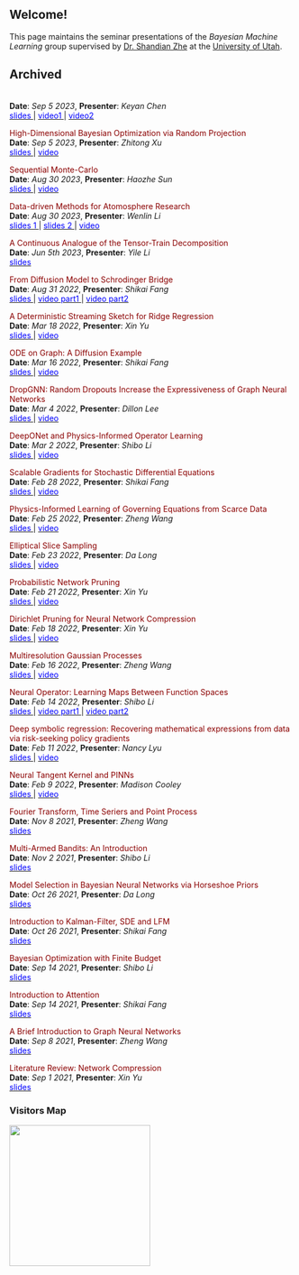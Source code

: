 ## Welcome!

This page maintains the seminar presentations of the *Bayesian Machine Learning* group supervised by [Dr. Shandian Zhe](https://www.cs.utah.edu/~zhe/) at the [University of Utah](https://www.utah.edu/).

<!-- ## Upcoming

<span style="color:darkred;"> Schrodinger Bridge and its applications </span> \
**Date**: *Aug 31 2022*, **Presenter**: *Shikai Fang*  -->

## Archived

<!-- <span style="color:darkred;"> A Continuous Analogue of the Tensor-Train Decomposition</span> \
**Date**: *Aug 30 2023*, **Presenter**: *Yenlin Li*\
[<span style="color:blue;"> slides </span>](http://github.com/uubayesmlgroup/uubayesmlgroup.github.io/blob/main/slides/tensor-train-yile.pdf)  -->

<span style="color:darkred;">  </span> \
**Date**: *Sep 5 2023*, **Presenter**: *Keyan Chen*\
[<span style="color:blue;"> slides </span>](http://github.com/uubayesmlgroup/uubayesmlgroup.github.io/blob/main/slides/HyperGCN_keyan.pdf) |  [<span style="color:blue;"> video1 </span>](https://www.youtube.com/watch?v=vSopgPd-JxY) |  [<span style="color:blue;"> video2 </span>](https://www.youtube.com/watch?v=iDag213rhjc)

<span style="color:darkred;"> High-Dimensional Bayesian Optimization via Random Projection </span> \
**Date**: *Sep 5 2023*, **Presenter**: *Zhitong Xu*\
[<span style="color:blue;"> slides </span>](http://github.com/uubayesmlgroup/uubayesmlgroup.github.io/blob/main/slides/HDBO_zhitong.pdf) | [<span style="color:blue;"> video </span>](https://www.youtube.com/watch?v=vSopgPd-JxY)

<span style="color:darkred;"> Sequential Monte-Carlo </span> \
**Date**: *Aug 30 2023*, **Presenter**: *Haozhe Sun*\
[<span style="color:blue;"> slides </span>](http://github.com/uubayesmlgroup/uubayesmlgroup.github.io/blob/main/slides/sequential_Monte_Carlo_haozhe.pdf) |  [<span style="color:blue;"> video </span>](https://www.youtube.com/watch?v=JC7zKtN64Qg)

<span style="color:darkred;"> Data-driven Methods for Atomosphere Research</span> \
**Date**: *Aug 30 2023*, **Presenter**: *Wenlin Li*\
[<span style="color:blue;"> slides 1 </span>](http://github.com/uubayesmlgroup/uubayesmlgroup.github.io/blob/main/slides/multiscale_wenlin.pdf) | [<span style="color:blue;"> slides 2 </span>](http://github.com/uubayesmlgroup/uubayesmlgroup.github.io/blob/main/slides/stochastic_param_gan_wenlin.pdf) | [<span style="color:blue;"> video </span>](https://www.youtube.com/watch?v=EPyLfwv7C9o)

<span style="color:darkred;"> A Continuous Analogue of the Tensor-Train Decomposition</span> \
**Date**: *Jun 5th 2023*, **Presenter**: *Yile Li*\
[<span style="color:blue;"> slides </span>](http://github.com/uubayesmlgroup/uubayesmlgroup.github.io/blob/main/slides/tensor-train-yile.pdf) 

<span style="color:darkred;"> From Diffusion Model to Schrodinger Bridge</span> \
**Date**: *Aug 31 2022*, **Presenter**: *Shikai Fang*\
[<span style="color:blue;"> slides </span>](http://github.com/uubayesmlgroup/uubayesmlgroup.github.io/blob/main/slides/diffusion_schrondinger_bridge_fang.pdf) | [<span style="color:blue;"> video part1 </span>](https://www.youtube.com/watch?v=NjhSmovAs8s) | [<span style="color:blue;"> video part2 </span>](https://www.youtube.com/watch?v=Kh2dgUr17Do)

<span style="color:darkred;"> A Deterministic Streaming Sketch for Ridge Regression </span> \
**Date**: *Mar 18 2022*, **Presenter**: *Xin Yu* \
[<span style="color:blue;"> slides </span>](http://github.com/uubayesmlgroup/uubayesmlgroup.github.io/blob/main/slides/streaming_sketch_for_rigid_regression_xin.pdf) | [<span style="color:blue;"> video </span>](https://www.youtube.com/watch?v=3ZF7QKa3rhw)

<span style="color:darkred;">  ODE on Graph: A Diffusion Example </span> \
**Date**: *Mar 16 2022*, **Presenter**: *Shikai Fang* \
[<span style="color:blue;"> slides </span>](http://github.com/uubayesmlgroup/uubayesmlgroup.github.io/blob/main/slides/graph_fussion_present_fang.pdf) | [<span style="color:blue;"> video </span>](https://www.youtube.com/watch?v=mndlaOucZ70)

<span style="color:darkred;">  DropGNN: Random Dropouts Increase the Expressiveness of Graph Neural Networks </span> \
**Date**: *Mar 4 2022*, **Presenter**: *Dillon Lee* \
[<span style="color:blue;"> slides </span>](http://github.com/uubayesmlgroup/uubayesmlgroup.github.io/blob/main/slides/DropGNN_Dillon.pdf) | [<span style="color:blue;"> video </span>](https://www.youtube.com/watch?v=S-HevqoWIOY)

<span style="color:darkred;">  DeepONet and Physics-Informed Operator Learning </span> \
**Date**: *Mar 2 2022*, **Presenter**: *Shibo Li* \
[<span style="color:blue;"> slides </span>](http://github.com/uubayesmlgroup/uubayesmlgroup.github.io/blob/main/slides/DeepONet_ShiboLi.pdf) | [<span style="color:blue;"> video </span>](https://www.youtube.com/watch?v=bOJc-BEcH3s)

<span style="color:darkred;">  Scalable Gradients for Stochastic Differential Equations </span> \
**Date**: *Feb 28 2022*, **Presenter**: *Shikai Fang* \
[<span style="color:blue;"> slides </span>](http://github.com/uubayesmlgroup/uubayesmlgroup.github.io/blob/main/slides/latent_SDE_fang_with_draft.pdf) | [<span style="color:blue;"> video </span>](https://www.youtube.com/watch?v=Q4l2zJ_Ko7o)

<span style="color:darkred;">  Physics-Informed Learning of Governing Equations from Scarce Data </span> \
**Date**: *Feb 25 2022*, **Presenter**: *Zheng Wang* \
[<span style="color:blue;"> slides </span>](http://github.com/uubayesmlgroup/uubayesmlgroup.github.io/blob/main/slides/PINN_Zheng.pdf) | [<span style="color:blue;"> video </span>](https://www.youtube.com/watch?v=Nc9EMuCtku0)

<span style="color:darkred;">  Elliptical Slice Sampling </span> \
**Date**: *Feb 23 2022*, **Presenter**: *Da Long* \
[<span style="color:blue;"> slides </span>](http://github.com/uubayesmlgroup/uubayesmlgroup.github.io/blob/main/slides/Elliptical_Slice_Sampling_DaLong.pdf) | [<span style="color:blue;"> video </span>](https://www.youtube.com/watch?v=9KU8SYsxL7s)

<span style="color:darkred;">  Probabilistic Network Pruning </span> \
**Date**: *Feb 21 2022*, **Presenter**: *Xin Yu* \
[<span style="color:blue;"> slides </span>](http://github.com/uubayesmlgroup/uubayesmlgroup.github.io/blob/main/slides/probabilistic_network-pruning-XinYu-02182022.pdf) | [<span style="color:blue;"> video </span>](https://www.youtube.com/watch?v=Z-4eF04QpZg)

<span style="color:darkred;">  Dirichlet Pruning for Neural Network Compression </span> \
**Date**: *Feb 18 2022*, **Presenter**: *Xin Yu* \
[<span style="color:blue;"> slides </span>](http://github.com/uubayesmlgroup/uubayesmlgroup.github.io/blob/main/slides/probabilistic_network-pruning-XinYu-02182022.pptx.pdf) | [<span style="color:blue;"> video </span>](https://www.youtube.com/watch?v=R4yXSuyXs5s)


<span style="color:darkred;"> Multiresolution Gaussian Processes </span> \
**Date**: *Feb 16 2022*, **Presenter**: *Zheng Wang*\
[<span style="color:blue;"> slides </span>](http://github.com/uubayesmlgroup/uubayesmlgroup.github.io/blob/main/slides/Multiresolution_Gaussian_Processes_Zheng.pdf) | [<span style="color:blue;"> video </span>](https://www.youtube.com/watch?v=NeuBKU9IofI)

<span style="color:darkred;"> Neural Operator: Learning Maps Between Function Spaces</span> \
**Date**: *Feb 14 2022*, **Presenter**: *Shibo Li*\
[<span style="color:blue;"> slides </span>](http://github.com/uubayesmlgroup/uubayesmlgroup.github.io/blob/main/slides/NeuralOperator_ShiboLi.pdf) | [<span style="color:blue;"> video part1 </span>](https://www.youtube.com/watch?v=zFkUXj2s2s4) | [<span style="color:blue;"> video part2 </span>](https://www.youtube.com/watch?v=UQIXfrGnuvY&t=996s)

<span style="color:darkred;"> Deep symbolic regression: Recovering mathematical expressions from data via risk-seeking policy gradients </span> \
**Date**: *Feb 11 2022*, **Presenter**: *Nancy Lyu*\
[<span style="color:blue;"> slides </span>](http://github.com/uubayesmlgroup/uubayesmlgroup.github.io/blob/main/slides/DSR_Nancy.pdf) | [<span style="color:blue;"> video </span>](https://www.youtube.com/watch?v=sU7LmV8xhuc)

<span style="color:darkred;"> Neural Tangent Kernel and PINNs </span> \
**Date**: *Feb 9 2022*, **Presenter**: *Madison Cooley*\
[<span style="color:blue;"> slides </span>](http://github.com/uubayesmlgroup/uubayesmlgroup.github.io/blob/main/slides/NTK_Madi.pdf) | [<span style="color:blue;"> video </span>](https://www.youtube.com/watch?v=hy4CyjXX2dA)

<span style="color:darkred;"> Fourier Transform, Time Seriers and Point Process</span> \
**Date**: *Nov 8 2021*, **Presenter**: *Zheng Wang*\
[<span style="color:blue;"> slides </span>](http://github.com/uubayesmlgroup/uubayesmlgroup.github.io/blob/main/slides/fourier_zheng_wang.pdf) 

<span style="color:darkred;"> Multi-Armed Bandits: An Introduction </span> \
**Date**: *Nov 2 2021*, **Presenter**: *Shibo Li*\
[<span style="color:blue;"> slides </span>](http://github.com/uubayesmlgroup/uubayesmlgroup.github.io/blob/main/slides/MAB_Shibo.pdf) 


<span style="color:darkred;"> Model Selection in Bayesian Neural Networks via Horseshoe Priors</span> \
**Date**: *Oct 26 2021*, **Presenter**: *Da Long*\
[<span style="color:blue;"> slides </span>](http://github.com/uubayesmlgroup/uubayesmlgroup.github.io/blob/main/slides/Hourseshoe_Da.pdf) 

<span style="color:darkred;"> Introduction to Kalman-Filter, SDE and LFM</span> \
**Date**: *Oct 26 2021*, **Presenter**: *Shikai Fang*\
[<span style="color:blue;"> slides </span>](http://github.com/uubayesmlgroup/uubayesmlgroup.github.io/blob/main/slides/Kalman_SDE_GP_Shikai_Fang.pdf) 

<span style="color:darkred;"> Bayesian Optimization with Finite Budget </span> \
**Date**: *Sep 14 2021*, **Presenter**: *Shibo Li*\
[<span style="color:blue;"> slides </span>](http://github.com/uubayesmlgroup/uubayesmlgroup.github.io/blob/main/slides/BOFB_ShiboLi.pdf) 

<span style="color:darkred;"> Introduction to Attention</span> \
**Date**: *Sep 14 2021*, **Presenter**: *Shikai Fang*\
[<span style="color:blue;"> slides </span>](http://github.com/uubayesmlgroup/uubayesmlgroup.github.io/blob/main/slides/attention_shikai_fang.pdf) 

<span style="color:darkred;"> A Brief Introduction to Graph Neural Networks </span> \
**Date**: *Sep 8 2021*, **Presenter**: *Zheng Wang*\
[<span style="color:blue;"> slides </span>](http://github.com/uubayesmlgroup/uubayesmlgroup.github.io/blob/main/slides/GNN_Zheng.pdf) 

<span style="color:darkred;"> Literature Review: Network Compression </span> \
**Date**: *Sep 1 2021*, **Presenter**: *Xin Yu*\
[<span style="color:blue;"> slides </span>](http://github.com/uubayesmlgroup/uubayesmlgroup.github.io/blob/main/slides/Network_Compression_Xin.pdf) 

<!-- <span style="color:darkred;"> Neural Tangent Kernel and PINNs </span> \
**Date**: *Feb 9 2022*, **Presenter**: *Madison Cooley*\
[<span style="color:blue;"> slides </span>](https://www.cs.utah.edu/~shibo/) | [<span style="color:blue;"> video </span>]() -->


### Visitors Map
<a href="https://clustrmaps.com/site/1bmq5"  title="Visit tracker"><img src="//www.clustrmaps.com/map_v2.png?d=8RidEvnC8qETev-j90_pSz1hk8uW_1cBOAkvDtU9AiA&cl=ffffff" width="250" /></a>

